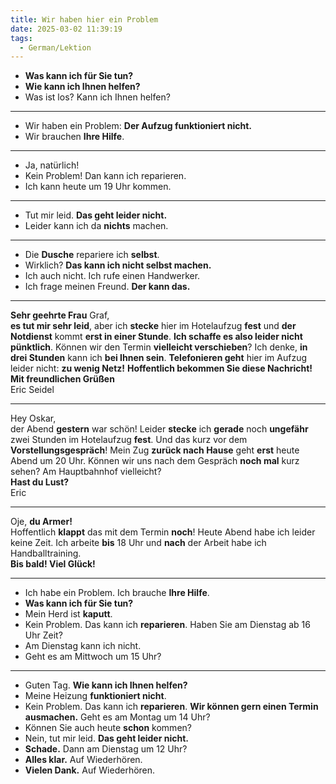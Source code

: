```yaml
---
title: Wir haben hier ein Problem
date: 2025-03-02 11:39:19
tags:
  - German/Lektion
---
```

- **Was kann ich für Sie tun?**
- **Wie kann ich Ihnen helfen?**
- Was ist los? Kann ich Ihnen helfen?
---
- Wir haben ein Problem: **Der Aufzug funktioniert nicht.**
- Wir brauchen **Ihre Hilfe**.
---
- Ja, natürlich!
- Kein Problem! Dan kann ich reparieren.
- Ich kann heute um 19 Uhr kommen.
---
- Tut mir leid. **Das geht leider nicht.**
- Leider kann ich da **nichts** machen.
---
- Die **Dusche** repariere ich **selbst**.
- Wirklich? **Das kann ich nicht selbst machen.**
- Ich auch nicht. Ich rufe einen Handwerker.
- Ich frage meinen Freund. **Der kann das.**
---
 **Sehr geehrte Frau** Graf,  
 **es tut mir sehr leid**, aber ich **stecke** hier im Hotelaufzug **fest** und **der Notdienst** kommt **erst in einer Stunde**. **Ich schaffe es also leider nicht pünktlich**. Können wir den Termin **vielleicht verschieben**? Ich denke, **in drei Stunden** kann ich **bei Ihnen sein**. **Telefonieren geht** hier im Aufzug leider nicht: **zu wenig Netz!** **Hoffentlich bekommen Sie diese Nachricht!**  
 **Mit freundlichen Grüßen**  
 Eric Seidel
 
----
Hey Oskar,  
der Abend **gestern** war schön! Leider **stecke** ich **gerade** noch **ungefähr** zwei Stunden im Hotelaufzug **fest**. Und das kurz vor dem **Vorstellungsgespräch**! Mein Zug **zurück nach Hause** geht **erst** heute Abend um 20 Uhr. Können wir uns nach dem Gespräch **noch mal** kurz sehen? Am Hauptbahnhof vielleicht?  
**Hast du Lust?**  
Eric

---
Oje, **du Armer!**  
Hoffentlich **klappt** das mit dem Termin **noch**! Heute Abend habe ich leider keine Zeit. Ich arbeite **bis** 18 Uhr und **nach** der Arbeit habe ich Handballtraining.  
**Bis bald! Viel Glück!**  

---
- Ich habe ein Problem. Ich brauche **Ihre Hilfe**.
- **Was kann ich für Sie tun?**
- Mein Herd ist **kaputt**.
- Kein Problem. Das kann ich **reparieren**. Haben Sie am Dienstag ab 16 Uhr Zeit?
- Am Dienstag kann ich nicht.
- Geht es am Mittwoch um 15 Uhr?
---
- Guten Tag. **Wie kann ich Ihnen helfen?**
- Meine Heizung **funktioniert nicht**.
- Kein Problem. Das kann ich **reparieren**. **Wir können gern einen Termin ausmachen.** Geht es am Montag um 14 Uhr?
- Können Sie auch heute **schon** kommen?
- Nein, tut mir leid. **Das geht leider nicht.**
- **Schade.** Dann am Dienstag um 12 Uhr?
- **Alles klar.** Auf Wiederhören.
- **Vielen Dank.** Auf Wiederhören.
